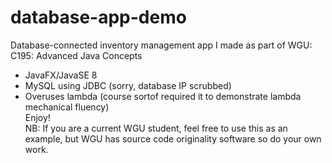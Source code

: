 # database-app-demo
Database-connected inventory management app I made as part of WGU: C195: Advanced Java Concepts
- JavaFX/JavaSE 8
- MySQL using JDBC (sorry, database IP scrubbed)
- Overuses lambda (course sortof required it to demonstrate lambda mechanical fluency)   
Enjoy!   
NB: If you are a current WGU student, feel free to use this as an example, but WGU has source code originality software so do your own work.
